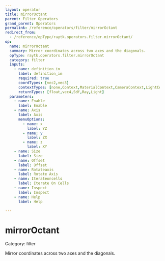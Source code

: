 ```yaml
---
layout: operator
title: mirrorOctant
parent: Filter Operators
grand_parent: Operators
permalink: /reference/operators/filter/mirrorOctant
redirect_from:
  - /reference/opType/raytk.operators.filter.mirrorOctant/
op:
  name: mirrorOctant
  summary: Mirror coordinates across two axes and the diagonals.
  opType: raytk.operators.filter.mirrorOctant
  category: filter
  inputs:
    - name: definition_in
      label: definition_in
      required: true
      coordTypes: [vec2,vec3]
      contextTypes: [none,Context,MaterialContext,CameraContext,LightContext,RayContext]
      returnTypes: [float,vec4,Sdf,Ray,Light]
  parameters:
    - name: Enable
      label: Enable
    - name: Axis
      label: Axis
      menuOptions:
        - name: x
          label: YZ
        - name: y
          label: ZX
        - name: z
          label: XY
    - name: Size
      label: Size
    - name: Offset
      label: Offset
    - name: Rotateaxis
      label: Rotate Axis
    - name: Iterateoncells
      label: Iterate On Cells
    - name: Inspect
      label: Inspect
    - name: Help
      label: Help

---
```


# mirrorOctant

Category: filter



Mirror coordinates across two axes and the diagonals.
